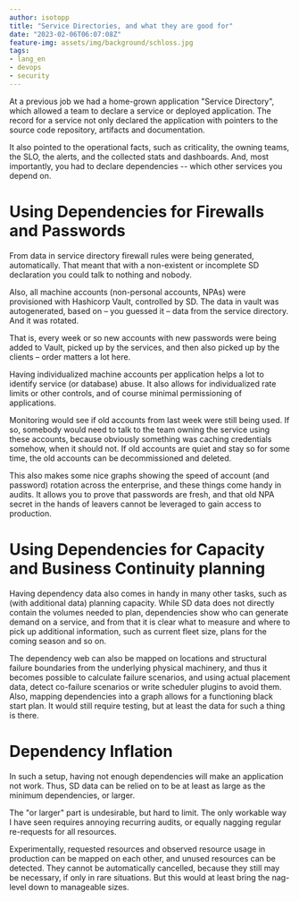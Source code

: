 ```yaml
---
author: isotopp
title: "Service Directories, and what they are good for"
date: "2023-02-06T06:07:08Z"
feature-img: assets/img/background/schloss.jpg
tags:
- lang_en
- devops
- security
---
```


At a previous job we had a home-grown application "Service Directory", which allowed a team to declare a service or deployed application.
The record for a service not only declared the application with pointers to the source code repository, artifacts and documentation.

It also pointed to the operational facts, such as criticality, the owning teams, the SLO, the alerts, and the collected stats and dashboards.
And, most importantly, you had to declare dependencies -- which other services you depend on.

# Using Dependencies for Firewalls and Passwords

From data in service directory firewall rules were being generated, automatically.
That meant that with a non-existent or incomplete SD declaration you could talk to nothing and nobody.

Also, all machine accounts (non-personal accounts, NPAs) were provisioned with Hashicorp Vault, controlled by SD.
The data in vault was autogenerated, based on – you guessed it – data from the service directory.
And it was rotated.

That is, every week or so new accounts with new passwords were being added to Vault, picked up by the services, and then also picked up by the clients – order matters a lot here.

Having individualized machine accounts per application helps a lot to identify service (or database) abuse.
It also allows for individualized rate limits or other controls, and of course minimal permissioning of applications.

Monitoring would see if old accounts from last week were still being used.
If so, somebody would need to talk to the team owning the service using these accounts, because obviously something was caching credentials somehow, when it should not.
If old accounts are quiet and stay so for some time, the old accounts can be decommissioned and deleted.

This also makes some nice graphs showing the speed of account (and password) rotation across the enterprise, and these things come handy in audits.
It allows you to prove that passwords are fresh, and that old NPA secret in the hands of leavers cannot be leveraged to gain access to production.

# Using Dependencies for Capacity and Business Continuity planning

Having dependency data also comes in handy in many other tasks, such as (with additional data) planning capacity.
While SD data does not directly contain the volumes needed to plan, dependencies show who can generate demand on a service, and from that it is clear what to measure and where to pick up additional information, such as current fleet size, plans for the coming season and so on.

The dependency web can also be mapped on locations and structural failure boundaries from the underlying physical machinery, and thus it becomes possible to calculate failure scenarios, and using actual placement data, detect co-failure scenarios or write scheduler plugins to avoid them.
Also, mapping dependencies into a graph allows for a functioning black start plan.
It would still require testing, but at least the data for such a thing is there.

# Dependency Inflation

In such a setup, having not enough dependencies will make an application not work.
Thus, SD data can be relied on to be at least as large as the minimum dependencies, or larger.

The "or larger" part is undesirable, but hard to  limit.
The only workable way I have seen requires annoying recurring audits, or equally nagging regular re-requests for all resources.

Experimentally, requested resources and observed resource usage in production can be mapped on each other, and unused resources can be detected.
They cannot be automatically cancelled, because they still may be necessary, if only in rare situations.
But this would at least bring the nag-level down to manageable sizes.
